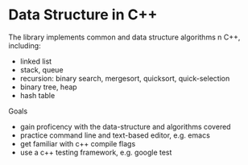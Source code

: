 Data Structure in C++
=====================

The library implements common and data structure algorithms n C++, including:

- linked list
- stack, queue
- recursion: binary search, mergesort, quicksort, quick-selection
- binary tree, heap
- hash table


Goals

- gain proficency with the data-structure and algorithms covered
- practice command line and text-based editor, e.g. emacs
- get familiar with c++ compile flags
- use a c++ testing framework, e.g. google test
